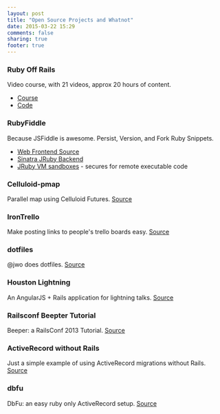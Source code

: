 ```yaml
---
layout: post
title: "Open Source Projects and Whatnot"
date: 2015-03-22 15:29
comments: false
sharing: true
footer: true
---
```


### Ruby Off Rails

Video course, with 21 videos, approx 20 hours of content.

* [Course](http://rubyoffrails.com/)
* [Code](https://github.com/rubyoffrails)

### RubyFiddle

Because JSFiddle is awesome. Persist, Version, and Fork Ruby Snippets.

* [Web Frontend Source](https://github.com/jwo/ruby-fiddle-web)
* [Sinatra JRuby Backend](https://github.com/jwo/ruby-fiddle-exec)
* [JRuby VM sandboxes](https://github.com/jwo/jruby-sandbox) - secures for
  remote executable code

### Celluloid-pmap

Parallel map using Celluloid Futures.
[Source](https://github.com/jwo/celluloid-pmap)

### IronTrello

Make posting links to people's trello boards easy.
[Source](https://github.com/jwo/irontrello)

### dotfiles

@jwo does dotfiles. [Source](https://github.com/jwo/dotfiles)

### Houston Lightning

An AngularJS + Rails application for lightning talks.
[Source](https://github.com/jwo/houston-lightning)

### Railsconf Beepter Tutorial

Beeper: a RailsConf 2013 Tutorial.
[Source](https://github.com/jwo/railsconftutorial-beeper)

### ActiveRecord without Rails 

Just a simple example of using ActiveRecord migrations without Rails.
[Source](https://github.com/jwo/ActiveRecord-Without-Rails)

### dbfu

DbFu: an easy ruby only ActiveRecord setup.
[Source](https://github.com/jwo/dbfu)

